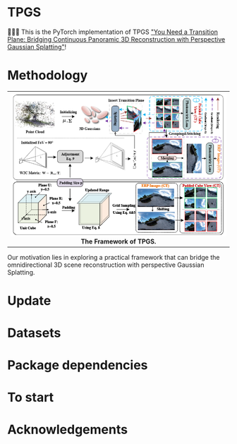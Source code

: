 # TPGS
:triangular_flag_on_post::triangular_flag_on_post::triangular_flag_on_post: This is the PyTorch implementation of TPGS ["You Need a Transition Plane: Bridging Continuous Panoramic 3D Reconstruction with Perspective Gaussian Splatting"](https://arxiv.org/abs/2504.09062)!  
# Methodology
<table>
	<tr><th colspan="2" width="1200" height="200"><center><img src="/img/TPGS.png">The Framework of TPGS.</center></th></tr>
</table>
Our motivation lies in exploring a practical framework that can bridge the omnidirectional 3D scene reconstruction with perspective Gaussian Splatting.

# Update

# Datasets

# Package dependencies

# To start

# Acknowledgements

